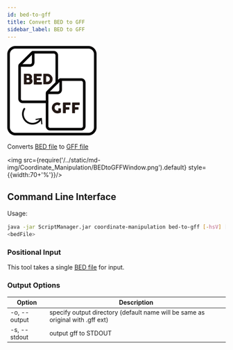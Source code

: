 ```yaml
---
id: bed-to-gff
title: Convert BED to GFF
sidebar_label: BED to GFF
---
```


![BEDtoGFF](/../static/icons/Coordinate_Manipulation/BEDtoGFF_square.svg)

Converts [BED file][bed-format]  to [GFF file][gff-format]

<img src={require('/../static/md-img/Coordinate_Manipulation/BEDtoGFFWindow.png').default} style={{width:70+'%'}}/>


## Command Line Interface

Usage:
```bash
java -jar ScriptManager.jar coordinate-manipulation bed-to-gff [-hsV] [-o=<output>]
<bedFile>
```

### Positional Input

This tool takes a single [BED file][bed-format] for input.

### Output Options

| Option | Description |
| ------ | ----------- |
| -o, --output | specify output directory (default name will be same as original with .gff ext) |
| -s, --stdout | output gff to STDOUT |

[bed-format]:/docs/Guides/References/file-formats#bed
[gff-format]:/docs/Guides/References/file-formats#gff
